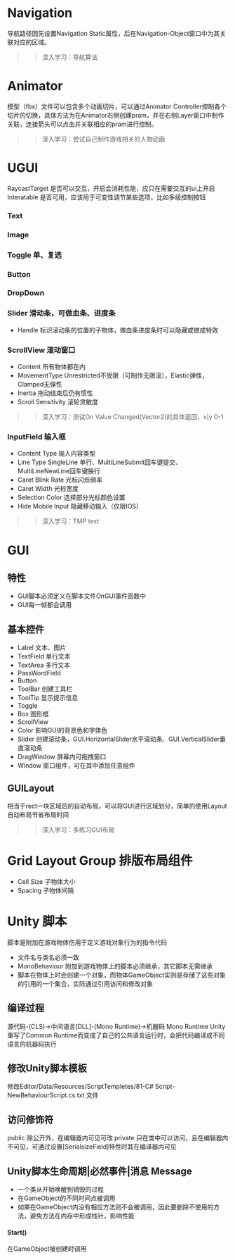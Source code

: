 # Navigation
导航路径因先设置Navigation Static属性，后在Navigation-Object窗口中为其关联对应的区域。
>> 深入学习：导航算法



# Animator
模型（fbx）文件可以包含多个动画切片，可以通过Animator Controller控制各个切片的切换，具体方法为在Animator右侧创建pram，并在右侧Layer窗口中制作关联，连接箭头可以点击并关联相应的pram进行控制。
>> 深入学习：尝试自己制作游戏相关的人物动画



# UGUI
RaycastTarget   是否可以交互，开启会消耗性能，应只在需要交互的ui上开启
Interatable   是否可用，应该用于可变性调节某些选项，比如多级控制按钮

### Text
### Image
### Toggle    单、复选
### Button
### DropDown

### Slider    滑动条，可做血条、进度条
* Handle    标识滚动条的位置的子物体，做血条进度条时可以隐藏或做成特效

### ScrollView    滚动窗口
* Content   所有物体都在内
* MovementType  Unrestricted不受限（可制作无限滚），Elastic弹性，Clamped无弹性
* Inertia   拖动结束后仍有惯性
* Scroll Sensitivity    滚轮灵敏度
>> 深入学习：测试On Value Changed(Vector2)的具体返回，x|y 0-1

### InputField    输入框
* Content Type  输入内容类型
* Line Type   SingleLine 单行、MultiLineSubmit回车键提交、MultiLineNewLine回车键换行
* Caret Blink Rate    光标闪烁频率
* Caret Width   光标宽度
* Selection Color   选择部分光标颜色设置
* Hide Mobile Input   隐藏移动输入（仅限IOS）

>> 深入学习：TMP text



# GUI
## 特性
* GUI脚本必须定义在脚本文件OnGUI事件函数中
* GUI每一帧都会调用

## 基本控件
* Label   文本、图片
* TextField   单行文本
* TextArea    多行文本
* PassWordField
* Button
* ToolBar   创建工具栏
* ToolTip   显示提示信息
* Toggle
* Box   图形框
* ScrollView
* Color   影响GUI的背景色和字体色
* Slider    创建滚动条，GUI.HorizontalSlider水平滚动条、GUI.VerticalSlider垂直滚动条
* DragWindow    屏幕内可拖拽窗口
* Window    窗口组件，可在其中添加任意组件

## GUILayout
相当于rect一块区域后的自动布局，可以将GUI进行区域划分，简单的使用Layout自动布局节省布局时间
>> 深入学习：多练习GUI布局


# Grid Layout Group   排版布局组件
* Cell Size   子物体大小
* Spacing   子物体间隔



# Unity 脚本
脚本是附加在游戏物体伤用于定义游戏对象行为的指令代码
* 文件名与类名必须一致
* MonoBehaviour 附加到游戏物体上的脚本必须继承，其它脚本无需继承
* 脚本在物体上时会创建一个对象，而物体GameObject实则是存储了这些对象的引用的一个集合，实际通过引用访问和修改对象

## 编译过程
源代码-(CLS)->中间语言[DLL]-(Mono Runtime)->机器码
Mono Runtime Unity重写了Common Runtime而变成了自己的公共语言运行时，会把代码编译成不同语言的机器码执行

## 修改Unity脚本模板
修改Editor/Data/Resources/ScriptTempletes/81-C# Script-NewBehaviourScript.cs.txt 文件

## 访问修饰符
public 除公开外，在编辑器内可见可改
private 只在类中可以访问，且在编辑器内不可见，可通过设置[SerialsizeField]特性时其在编译器内可见

## Unity脚本生命周期|必然事件|消息 Message
* 一个类从开始唤醒到销毁的过程
* 在GameObject的不同时间点被调用
* 如果在GameObject内没有相应方法则不会被调用，因此要删除不使用的方法，避免方法在内存中形成栈针，影响性能

#### Start()
在GameObject被创建时调用
